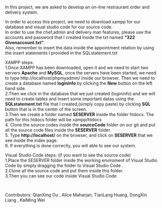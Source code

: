 In this project, we are asked to develop an on-line restraurant order and delivery system.


In order to access this project, we need to download xampp for our database and visual studio code for our source code.
<br>
In order to use the chef,admin and delivery man features, please use the accounts and password that I created inside the txt named <b>"322 Givenaccount.txt"</b>.
<br>
Also, remember to insert the data inside the appointment relation by using the insert statements I provided in the SQLstatement.txt

XAMPP steps:<br>1.Once XAMPP has been downloaded, open it and we need to start two servers <b>Apache</b> and <b>MySQL</b>, once the servers have been started, we need to type http://localhost/phpmyadmin/ inside our browser. Then we need to create a database named <b>logininfo</b> by clicking the <b>New</b> button on the left hand side.
<br>2.Then we click in the database that we just created (logininfo) and we will need to create tables and insert some important datas using the <b>SQLstatement.txt</b> file that I created,(simply copy paste) by clicking <b>SQL</b> button that is in the center of the screen.
<br>3.Then we create a folder named <b>SESERVER</b> inside the folder htdocs. The path for this htdocs folder will be xampp/htdocs
<br>4. Clone the source codes inside the <b>sourceCode</b> folder on our git and put all the source code files inside the <b>SESERVER</b> folder.
<br>5. Type <b>http://localhost/</b> on the browser, and click on <b>SESERVER</b> that we see inside the index page.
<br>6. If everything is done correctly, you will able to see our system.



Visual Studio Code steps: (if you want to see the source code)
<br>
1.Place the SESERVER folder inside the working enviroment of Visual Studio Code by simply dragging the folder to Visual Studio Code .
<br>
2.Clone all the source code and put them inside this folder.
<br>
3.Then you can see our code inside Visual Studio Code

<br>

Contributors: QianXing Ou ,  Alice Maharjan, TianLang Huang, DongXin Liang ,  KaiMing Wei



